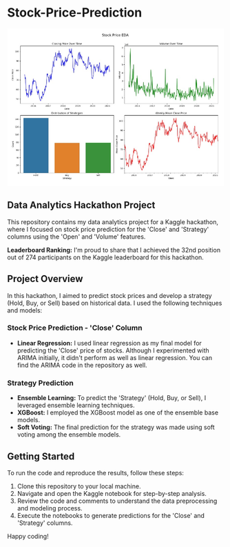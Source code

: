 # Stock-Price-Prediction

![Project Image](stock_price.jpg)

## Data Analytics Hackathon Project

This repository contains my data analytics project for a Kaggle hackathon, where I focused on stock price prediction for the 'Close' and 'Strategy' columns using the 'Open' and 'Volume' features.

**Leaderboard Ranking:** I'm proud to share that I achieved the 32nd position out of 274 participants on the Kaggle leaderboard for this hackathon.

## Project Overview

In this hackathon, I aimed to predict stock prices and develop a strategy (Hold, Buy, or Sell) based on historical data. I used the following techniques and models:

### Stock Price Prediction - 'Close' Column
- **Linear Regression:** I used linear regression as my final model for predicting the 'Close' price of stocks. Although I experimented with ARIMA initially, it didn't perform as well as linear regression. You can find the ARIMA code in the repository as well.

### Strategy Prediction
- **Ensemble Learning:** To predict the 'Strategy' (Hold, Buy, or Sell), I leveraged ensemble learning techniques.
- **XGBoost:** I employed the XGBoost model as one of the ensemble base models.
- **Soft Voting:** The final prediction for the strategy was made using soft voting among the ensemble models.

## Getting Started

To run the code and reproduce the results, follow these steps:

1. Clone this repository to your local machine.
2. Navigate and open the Kaggle notebook for step-by-step analysis.
3. Review the code and comments to understand the data preprocessing and modeling process.
4. Execute the notebooks to generate predictions for the 'Close' and 'Strategy' columns.

Happy coding!
